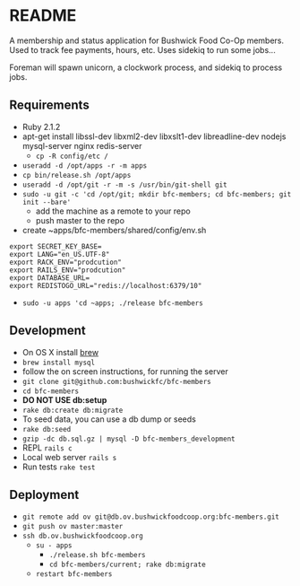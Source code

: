 # README

A membership and status application for Bushwick Food Co-Op members. Used to
track fee payments, hours, etc. Uses sidekiq to run some jobs...

Foreman will spawn unicorn, a clockwork process, and sidekiq to process jobs.

## Requirements

* Ruby 2.1.2
* apt-get install libssl-dev libxml2-dev libxslt1-dev libreadline-dev nodejs mysql-server nginx redis-server
  * `cp -R config/etc /`
* `useradd -d /opt/apps -r -m apps`
* `cp bin/release.sh /opt/apps`
* `useradd -d /opt/git -r -m -s /usr/bin/git-shell git`
* `sudo -u git -c 'cd /opt/git; mkdir bfc-members; cd bfc-members; git init --bare'`
  * add the machine as a remote to your repo
  * push master to the repo
* create ~apps/bfc-members/shared/config/env.sh
```
export SECRET_KEY_BASE=
export LANG="en_US.UTF-8"
export RACK_ENV="prodcution"
export RAILS_ENV="prodcution"
export DATABASE_URL=
export REDISTOGO_URL="redis://localhost:6379/10"
```
* `sudo -u apps 'cd ~apps; ./release bfc-members`

## Development

* On OS X install [brew](http://brew.sh/)
* `brew install mysql`
 * follow the on screen instructions, for running the server
* `git clone git@github.com:bushwickfc/bfc-members`
* `cd bfc-members`
* **DO NOT USE db:setup**
* `rake db:create db:migrate`
* To seed data, you can use a db dump or seeds
 * `rake db:seed`
 * `gzip -dc db.sql.gz | mysql -D bfc-members_development`
* REPL `rails c`
* Local web server `rails s`
* Run tests `rake test`

## Deployment

* `git remote add ov git@db.ov.bushwickfoodcoop.org:bfc-members.git`
* `git push ov master:master`
* `ssh db.ov.bushwickfoodcoop.org`
  * `su - apps`
    * `./release.sh bfc-members`
    * `cd bfc-members/current; rake db:migrate`
  * `restart bfc-members`

